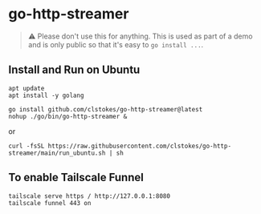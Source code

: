 # go-http-streamer

> :warning: Please don't use this for anything.
This is used as part of a demo and is only public so that it's easy to `go install ...`.

## Install and Run on Ubuntu

```shell
apt update
apt install -y golang

go install github.com/clstokes/go-http-streamer@latest
nohup ./go/bin/go-http-streamer &
```

or

```shell
curl -fsSL https://raw.githubusercontent.com/clstokes/go-http-streamer/main/run_ubuntu.sh | sh
```

## To enable Tailscale Funnel

```shell
tailscale serve https / http://127.0.0.1:8080
tailscale funnel 443 on
```
